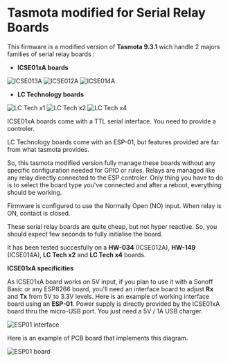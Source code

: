 Tasmota modified for Serial Relay Boards
=============

This firmware is a modified version of **Tasmota 9.3.1** wich handle 2 majors families of serial relay boards :
  * **ICSE01xA boards**

![ICSE013A](https://raw.githubusercontent.com/NicolasBernaerts/tasmota/master/serialrelay/screen/serialrelay-icse013a.png) ![ICSE012A](https://raw.githubusercontent.com/NicolasBernaerts/tasmota/master/serialrelay/screen/serialrelay-icse012a.png) ![ICSE014A](https://raw.githubusercontent.com/NicolasBernaerts/tasmota/master/serialrelay/screen/serialrelay-icse014a.png)

  * **LC Technology boards**

![LC Tech x1](https://raw.githubusercontent.com/NicolasBernaerts/tasmota/master/serialrelay/screen/serialrelay-lctech-x1.png) ![LC Tech x2](https://raw.githubusercontent.com/NicolasBernaerts/tasmota/master/serialrelay/screen/serialrelay-lctech-x2.png) ![LC Tech x4](https://raw.githubusercontent.com/NicolasBernaerts/tasmota/master/serialrelay/screen/serialrelay-lctech-x4.png) 

ICSE01xA boards come with a TTL serial interface. You need to provide a controler.

LC Technology boards come with an ESP-01, but features provided are far from what tasmota provides.

So, this tasmota modified version fully manage these boards without any specific configuration needed for GPIO or rules. Relays are managed like any relay directly connected to the ESP controler. Only thing you have to do is to select the board type you've connected and after a reboot, everything should be working.

Firmware is configured to use the Normally Open (NO) input. When relay is ON, contact is closed.

These serial relay boards are quite cheap, but not hyper reactive. So, you should expect few seconds to fully initialise the board.

It has been tested succesfully on a **HW-034** (ICSE012A), **HW-149** (ICSE014A), **LC Tech x2** and **LC Tech x4** boards.

**ICSE01xA specificities**

As ICSE01xA board works on 5V input, if you plan to use it with a Sonoff Basic or any ESP8266 board, you'll need an interface board to adjust **Rx** and **Tx** from 5V to 3.3V levels. Here is an example of working interface board using an **ESP-01**. Power supply is directly provided by the ICSE01xA board thru the micro-USB port. You just need a 5V / 1A USB charger.

![ESP01 interface](https://raw.githubusercontent.com/NicolasBernaerts/tasmota/master/serialrelay/screen/tasmota-icse-diagram.png)

Here is an example of PCB board that implements this diagram.

![ESP01 board](https://raw.githubusercontent.com/NicolasBernaerts/tasmota/master/serialrelay/screen/tasmota-icse-pcb.png)

